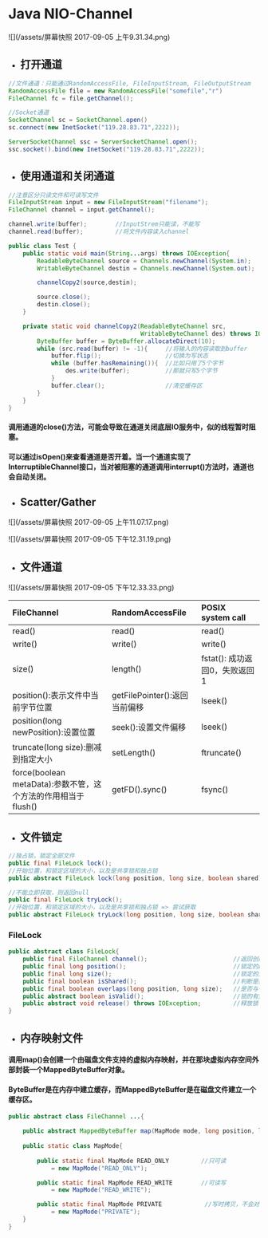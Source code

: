 # Java NIO-Channel

![](/assets/屏幕快照 2017-09-05 上午9.31.34.png)

* ## 打开通道

```java
//文件通道：只能通过RandomAccessFile, FileInputStream, FileOutputStream
RandomAccessFile file = new RandomAccessFile("somefile","r")
FileChannel fc = file.getChannel();

//Socket通道
SocketChannel sc = SocketChannel.open()
sc.connect(new InetSocket("119.28.83.71",2222));

ServerSocketChannel ssc = ServerSocketChannel.open();
ssc.socket().bind(new InetSocket("119.28.83.71",2222));
```

* ## 使用通道和关闭通道

```java
//注意区分只读文件和可读写文件
FileInputStream input = new FileInputStream("filename");
FileChannel channel = input.getChannel();

channel.write(buffer);        //InputStrem只能读，不能写
channel.read(buffer);         //将文件内容读入channel
```

```java
public class Test {
    public static void main(String...args) throws IOException{
        ReadableByteChannel source = Channels.newChannel(System.in);
        WritableByteChannel destin = Channels.newChannel(System.out);

        channelCopy2(source,destin);

        source.close();
        destin.close();
    }

    private static void channelCopy2(ReadableByteChannel src,
                                     WritableByteChannel des) throws IOException{
        ByteBuffer buffer = ByteBuffer.allocateDirect(10);
        while (src.read(buffer) != -1){     //将输入的内容读取到buffer
            buffer.flip();                  //切换为写状态
            while (buffer.hasRemaining()){  //比如只用了5个字节
                des.write(buffer);          //那就只写5个字节
            }
            buffer.clear();                 //清空缓存区
        }
    }
}
```

#### 调用通道的close\(\)方法，可能会导致在通道关闭底层IO服务中，似的线程暂时阻塞。

#### 可以通过isOpen\(\)来查看通道是否开着。当一个通道实现了InterruptibleChannel接口，当对被阻塞的通道调用interrupt\(\)方法时，通道也会自动关闭。

* ## Scatter/Gather

![](/assets/屏幕快照 2017-09-05 上午11.07.17.png)

![](/assets/屏幕快照 2017-09-05 下午12.31.19.png)

* ## 文件通道

![](/assets/屏幕快照 2017-09-05 下午12.33.33.png)

| FileChannel | RandomAccessFile | POSIX system call |
| :--- | :--- | :--- |
| read\(\) | read\(\) | read\(\) |
| write\(\) | write\(\) | write\(\) |
| size\(\) | length\(\) | fstat\(\): 成功返回0，失败返回1 |
| position\(\):表示文件中当前字节位置 | getFilePointer\(\):返回当前偏移 | lseek\(\) |
| position\(long newPosition\):设置位置 | seek\(\):设置文件偏移 | lseek\(\) |
| truncate\(long size\):删减到指定大小 | setLength\(\) | ftruncate\(\) |
| force\(boolean metaData\):参数不管，这个方法的作用相当于flush\(\) | getFD\(\).sync\(\) | fsync\(\) |

* ## 文件锁定

```java
//独占锁，锁定全部文件
public final FileLock lock();
//开始位置，和锁定区域的大小，以及是共享锁和独占锁
public abstract FileLock lock(long position, long size, boolean shared);

//不能立即获取，则返回null
public final FileLock tryLock();
//开始位置，和锁定区域的大小，以及是共享锁和独占锁 => 尝试获取
public abstract FileLock tryLock(long position, long size, boolean shared);
```

### FileLock

```java
public abstract class FileLock{
    public final FileChannel channel();                        //返回创建锁的Channel
    public final long position();                              //锁定的起始位置
    public final long size();                                  //锁定的大小
    public final boolean isShared();                           //判断是独占还是共享锁
    public final boolean overlaps(long position, long size);   //是否与一个指定的区域有重叠
    public abstract boolean isValid();                         //锁的有效性
    public abstract void release() throws IOException;         //释放锁
}
```

* ## 内存映射文件

#### 调用map\(\)会创建一个由磁盘文件支持的虚拟内存映射，并在那块虚拟内存空间外部封装一个MappedByteBuffer对象。

#### ByteBuffer是在内存中建立缓存，而MappedByteBuffer是在磁盘文件建立一个缓存区。

```java
public abstract class FileChannel ...{

    public abstract MappedByteBuffer map(MapMode mode, long position, long size);
    
    public static class MapMode{
    
        public static final MapMode READ_ONLY         //只可读
            = new MapMode("READ_ONLY");

        public static final MapMode READ_WRITE        //可读写
            = new MapMode("READ_WRITE");

        public static final MapMode PRIVATE            //写时拷贝，不会对底层文件做任何修改
            = new MapMode("PRIVATE");
    }
}
```



